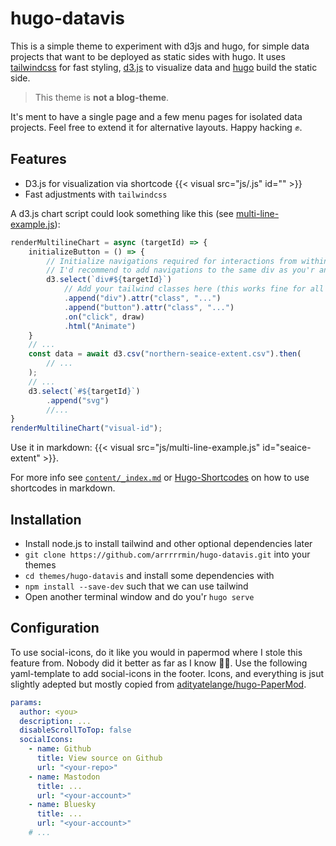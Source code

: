 # hugo-datavis

This is a simple theme to experiment with d3js and hugo, for simple data
projects that want to be deployed as static sides with hugo.
It uses [tailwindcss](https://tailwindcss.com) for fast styling, [d3.js](https://d3js.org) 
to visualize data and [hugo](https://gohugo.io) build the static side. 

>This theme is **not a blog-theme**. 

It's ment to have a single page and a few menu pages for isolated data projects. 
Feel free to extend it for alternative layouts. Happy hacking ✊.

## Features

* D3.js for visualization via shortcode {{< visual src="js/<sourceJs>.js" id="<some-id>" >}}
* Fast adjustments with `tailwindcss`

A d3.js chart script could look something like this (see [multi-line-example.js](https://github.com/arrrrrmin/hugo-datavis/blob/main/assets/js/multi-line-example.js)):
```JavaScript
renderMultilineChart = async (targetId) => {
    initializeButton = () => {
        // Initialize navigations required for interactions from within the chart js.
        // I'd recommend to add navigations to the same div as you'r animation.
        d3.select(`div#${targetId}`)
            // Add your tailwind classes here (this works fine for all elements outside of an svg).
            .append("div").attr("class", "...")
            .append("button").attr("class", "...")
            .on("click", draw)
            .html("Animate")
    }
    // ...
    const data = await d3.csv("northern-seaice-extent.csv").then(
        // ...    
    );
    // ...
    d3.select(`#${targetId}`)
        .append("svg")
        //...
}
renderMultilineChart("visual-id");
```

Use it in markdown: {{< visual src="js/multi-line-example.js" id="seaice-extent" >}}.

For more info see [`content/_index.md`](content/_index.md) or [Hugo-Shortcodes](https://gohugo.io/content-management/shortcodes/) 
on how to use shortcodes in markdown.

## Installation

* Install node.js to install tailwind and other optional dependencies later
* `git clone https://github.com/arrrrrmin/hugo-datavis.git` into your themes
* `cd themes/hugo-datavis` and install some dependencies with
* `npm install --save-dev` such that we can use tailwind
* Open another terminal window and do you'r `hugo serve`

## Configuration

To use social-icons, do it like you would in papermod where I stole this feature from. Nobody
did it better as far as I know 🤷‍♂️. Use the following yaml-template to add social-icons in the footer.
Icons, and everything is jsut slightly adepted but mostly copied from 
[adityatelange/hugo-PaperMod](https://github.com/adityatelange/hugo-PaperMod/).

```yaml
params:
  author: <you>
  description: ...
  disableScrollToTop: false
  socialIcons:
    - name: Github
      title: View source on Github
      url: "<your-repo>"
    - name: Mastodon
      title: ...
      url: "<your-account>"
    - name: Bluesky
      title: ...
      url: "<your-account>"
    # ...

```
